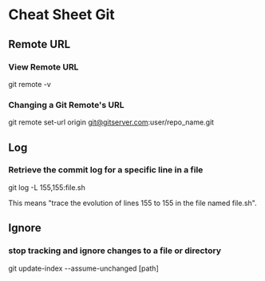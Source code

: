 # Cheat Sheet Git

## Remote URL
### View Remote URL
git remote -v
### Changing a Git Remote's URL
git remote set-url origin git@gitserver.com:user/repo_name.git

## Log
### Retrieve the commit log for a specific line in a file
git log -L 155,155:file.sh

This means "trace the evolution of lines 155 to 155 in the file named file.sh".

## Ignore
### stop tracking and ignore changes to a file or directory
git update-index --assume-unchanged [path]
